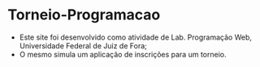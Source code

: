 # Torneio-Programacao

 - Este site foi desenvolvido como atividade de Lab. Programação Web, Universidade Federal de Juiz de Fora;
 - O mesmo simula um aplicação de inscrições para um torneio.

